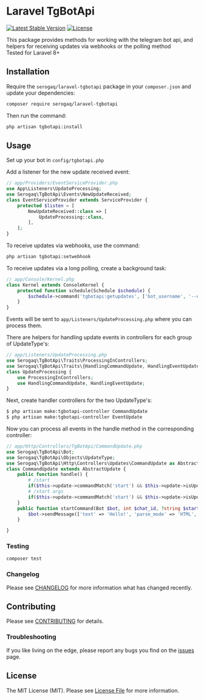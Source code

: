 # Laravel TgBotApi

[![Latest Stable Version](http://poser.pugx.org/serogaq/laravel-tgbotapi/v)](https://packagist.org/packages/serogaq/laravel-tgbotapi)
[![License](http://poser.pugx.org/serogaq/laravel-tgbotapi/license)](https://packagist.org/packages/serogaq/laravel-tgbotapi)

This package provides methods for working with the telegram bot api, and helpers for receiving updates via webhooks or the polling method  
Tested for Laravel 8+

## Installation

Require the `serogaq/laravel-tgbotapi` package in your `composer.json` and update your dependencies:

```bash
composer require serogaq/laravel-tgbotapi
```

Then run the command:

```bash
php artisan tgbotapi:install
```

## Usage

Set up your bot in `config/tgbotapi.php`  

Add a listener for the new update received event:

```php
// app/Providers/EventServiceProvider.php
use App\Listeners\UpdateProcessing;
use Serogaq\TgBotApi\Events\NewUpdateReceived;
class EventServiceProvider extends ServiceProvider {
	protected $listen = [
		NewUpdateReceived::class => [
			UpdateProcessing::class,
		],
	];
}
```

To receive updates via webhooks, use the command:

```bash
php artisan tgbotapi:setwebhook
```

To receive updates via a long polling, create a background task:

```php
// app/Console/Kernel.php
class Kernel extends ConsoleKernel {
	protected function schedule(Schedule $schedule) {
		$schedule->command('tgbotapi:getupdates', ['bot_username', '--until-complete'])->everyMinute()->withoutOverlapping()->runInBackground();
	}
}
```

Events will be sent to `app/Listeners/UpdateProcessing.php` where you can process them.

There are helpers for handling update events in controllers for each group of UpdateType's:

```php
// app/Listeners/UpdateProcessing.php
use Serogaq\TgBotApi\Traits\ProcessingInControllers;
use Serogaq\TgBotApi\Traits\{HandlingCommandUpdate, HandlingEventUpdate};
class UpdateProcessing {
	use ProcessingInControllers;
	use HandlingCommandUpdate, HandlingEventUpdate;
}
```

Next, create handler controllers for the two UpdateType's:

```bash
$ php artisan make:tgbotapi-controller CommandUpdate
$ php artisan make:tgbotapi-controller EventUpdate
```

Now you can process all events in the handle method in the corresponding controller:

```php
// app/Http/Controllers/TgBotApi/CommandUpdate.php
use Serogaq\TgBotApi\Bot;
use Serogaq\TgBotApi\Objects\UpdateType;
use Serogaq\TgBotApi\Http\Controllers\Updates\CommandUpdate as AbstractUpdate;
class CommandUpdate extends AbstractUpdate {
	public function handle() {
		# /start
		if($this->update->commandMatch('start') && $this->update->isUpdateType(UpdateType::COMMAND_WITHOUT_ARGS)) $this->startCommand($this->bot, $this->update->message->chat->id);
		# /start args
		if($this->update->commandMatch('start') && $this->update->isUpdateType(UpdateType::COMMAND_WITH_ARGS_SPACE)) $this->startCommand($this->bot, $this->update->message->chat->id, $this->update->getMatches());
	}
	public function startCommand(Bot $bot, int $chat_id, ?string $start = null) {
		$bot->sendMessage(['text' => 'Hello!', 'parse_mode' => 'HTML', 'chat_id' => $chat_id]);
	}

}
```

### Testing

```bash
composer test
```

### Changelog

Please see [CHANGELOG](CHANGELOG.md) for more information what has changed recently.

## Contributing

Please see [CONTRIBUTING](CONTRIBUTING.md) for details.

### Troubleshooting

If you like living on the edge, please report any bugs you find on the
[issues](https://github.com/serogaq/laravel-tgbotapi/issues) page.

## License

The MIT License (MIT). Please see [License File](LICENSE.md) for more information.
